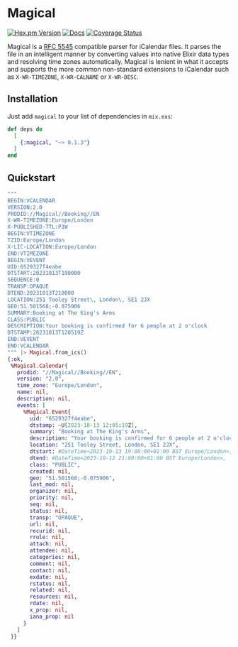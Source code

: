 # Magical

[![Hex.pm Version](https://img.shields.io/hexpm/v/magical?style=flat-square&labelColor=%2334495e&color=%238e44ad)](https://hex.pm/packages/magical/)
[![Docs](https://img.shields.io/badge/hexdocs-34495e?style=flat-square)](https://hexdocs.pm/magical/)
[![Coverage Status](https://coveralls.io/repos/github/jonathanballs/magical/badge.svg?branch=main)](https://coveralls.io/github/jonathanballs/magical?branch=main)

Magical is a [RFC 5545](https://www.ietf.org/rfc/rfc5545.txt) compatible parser
for iCalendar files. It parses the file in an intelligent manner by converting
values into native Elixir data types and resolving time zones automatically.
Magical is lenient in what it accepts and supports the more common non-standard
extensions to iCalendar such as `X-WR-TIMEZONE`, `X-WR-CALNAME` or `X-WR-DESC`.

## Installation

Just add `magical` to your list of dependencies in `mix.exs`:

```elixir
def deps do
  [
    {:magical, "~> 0.1.3"}
  ]
end
```

## Quickstart

```elixir
"""
BEGIN:VCALENDAR
VERSION:2.0
PRODID://Magical//Booking//EN
X-WR-TIMEZONE:Europe/London
X-PUBLISHED-TTL:P1W
BEGIN:VTIMEZONE
TZID:Europe/London
X-LIC-LOCATION:Europe/London
END:VTIMEZONE
BEGIN:VEVENT
UID:6529327f4eabe
DTSTART:20231013T190000
SEQUENCE:0
TRANSP:OPAQUE
DTEND:20231013T210000
LOCATION:251 Tooley Street\, London\, SE1 2JX
GEO:51.501568;-0.075906
SUMMARY:Booking at The King's Arms
CLASS:PUBLIC
DESCRIPTION:Your booking is confirmed for 6 people at 2 o'clock
DTSTAMP:20231013T120519Z
END:VEVENT
END:VCALENDAR
""" |> Magical.from_ics()
{:ok,
 %Magical.Calendar{
   prodid: "//Magical//Booking//EN",
   version: "2.0",
   time_zone: "Europe/London",
   name: nil,
   description: nil,
   events: [
     %Magical.Event{
       uid: "6529327f4eabe",
       dtstamp: ~U[2023-10-13 12:05:19Z],
       summary: "Booking at The King's Arms",
       description: "Your booking is confirmed for 6 people at 2 o'clock",
       location: "251 Tooley Street, London, SE1 2JX",
       dtstart: #DateTime<2023-10-13 19:00:00+01:00 BST Europe/London>,
       dtend: #DateTime<2023-10-13 21:00:00+01:00 BST Europe/London>,
       class: "PUBLIC",
       created: nil,
       geo: "51.501568;-0.075906",
       last_mod: nil,
       organizer: nil,
       priority: nil,
       seq: nil,
       status: nil,
       transp: "OPAQUE",
       url: nil,
       recurid: nil,
       rrule: nil,
       attach: nil,
       attendee: nil,
       categories: nil,
       comment: nil,
       contact: nil,
       exdate: nil,
       rstatus: nil,
       related: nil,
       resources: nil,
       rdate: nil,
       x_prop: nil,
       iana_prop: nil
     }
   ]
 }}
```
